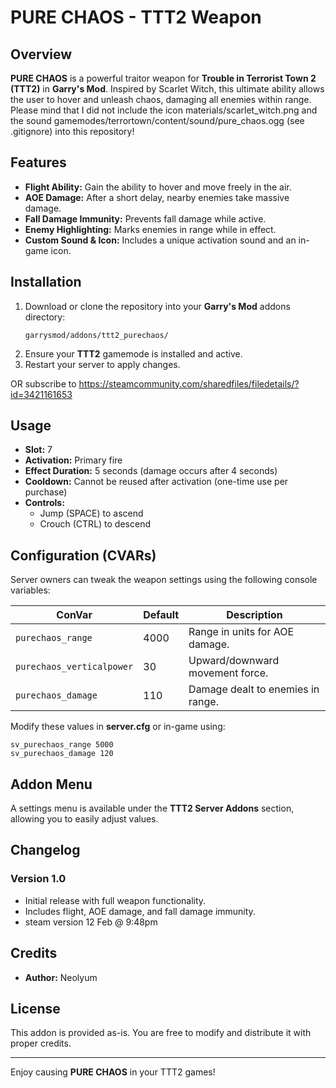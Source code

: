 # PURE CHAOS - TTT2 Weapon

## Overview
**PURE CHAOS** is a powerful traitor weapon for **Trouble in Terrorist Town 2 (TTT2)** in **Garry's Mod**. Inspired by Scarlet Witch, this ultimate ability allows the user to hover and unleash chaos, damaging all enemies within range.
Please mind that I did not include the icon materials/scarlet_witch.png and the sound gamemodes/terrortown/content/sound/pure_chaos.ogg (see .gitignore) into this repository!

## Features
- **Flight Ability:** Gain the ability to hover and move freely in the air.
- **AOE Damage:** After a short delay, nearby enemies take massive damage.
- **Fall Damage Immunity:** Prevents fall damage while active.
- **Enemy Highlighting:** Marks enemies in range while in effect.
- **Custom Sound & Icon:** Includes a unique activation sound and an in-game icon.

## Installation
1. Download or clone the repository into your **Garry's Mod** addons directory:
   ```
   garrysmod/addons/ttt2_purechaos/
   ```
2. Ensure your **TTT2** gamemode is installed and active.
3. Restart your server to apply changes.

OR subscribe to https://steamcommunity.com/sharedfiles/filedetails/?id=3421161653


## Usage
- **Slot:** 7
- **Activation:** Primary fire
- **Effect Duration:** 5 seconds (damage occurs after 4 seconds)
- **Cooldown:** Cannot be reused after activation (one-time use per purchase)
- **Controls:**
  - Jump (SPACE) to ascend
  - Crouch (CTRL) to descend

## Configuration (CVARs)
Server owners can tweak the weapon settings using the following console variables:

| ConVar | Default | Description |
|--------|---------|-------------|
| `purechaos_range` | 4000 | Range in units for AOE damage. |
| `purechaos_verticalpower` | 30 | Upward/downward movement force. |
| `purechaos_damage` | 110 | Damage dealt to enemies in range. |

Modify these values in **server.cfg** or in-game using:
```
sv_purechaos_range 5000
sv_purechaos_damage 120
```

## Addon Menu
A settings menu is available under the **TTT2 Server Addons** section, allowing you to easily adjust values.

## Changelog
### Version 1.0
- Initial release with full weapon functionality.
- Includes flight, AOE damage, and fall damage immunity.
- steam version 12 Feb @ 9:48pm


## Credits
- **Author:** Neolyum

## License
This addon is provided as-is. You are free to modify and distribute it with proper credits.

---
Enjoy causing **PURE CHAOS** in your TTT2 games!

